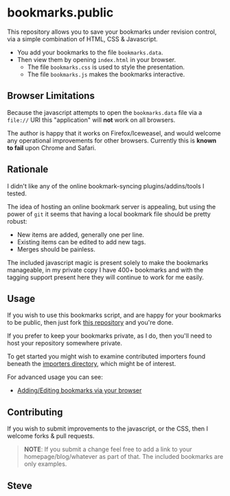 bookmarks.public
================

This repository allows you to save your bookmarks under revision control,
via a simple combination of HTML, CSS & Javascript.

* You add your bookmarks to the file `bookmarks.data`.
* Then view them by opening `index.html` in your browser.
    * The file `bookmarks.css` is used to style the presentation.
    * The file `bookmarks.js` makes the bookmarks interactive.




Browser Limitations
-------------------

Because the javascript attempts to open the `bookmarks.data` file via a
`file://` URI this "application" will __not__ work on all browsers.

The author is happy that it works on Firefox/Iceweasel, and would welcome
any operational improvements for other browsers.  Currently this is __known to
fail__ upon Chrome and Safari.



Rationale
---------

I didn't like any of the online bookmark-syncing plugins/addins/tools I tested.

The idea of hosting an online bookmark server is appealing, but using the
power of `git` it seems that having a local bookmark file should be pretty robust:

 * New items are added, generally one per line.
 * Existing items can be edited to add new tags.
 * Merges should be painless.

The included javascript magic is present solely to make the bookmarks
manageable, in my private copy I have 400+ bookmarks and with the
tagging support present here they will continue to work for me easily.


Usage
-----

If you wish to use this bookmarks script, and are happy for your bookmarks
to be public, then just fork [this repository](https://github.com/skx/bookmarks.public) and you're done.

If you prefer to keep your bookmarks private, as I do, then you'll need to
host your repository somewhere private.

To get started you might wish to examine contributed importers found beneath the [importers directory](importers/), which might be of interest.

For advanced usage you can see:

* [Adding/Editing bookmarks via your browser](Mundo%20GEEK/_Visual_Studio_Code/mis_proyectos/personal/biblioteca_cuerpo.data/Browser.md)


Contributing
------------

If you wish to submit improvements to the javascript, or the CSS, then I welcome forks & pull requests.

>**NOTE**: If you submit a change feel free to add a link to your homepage/blog/whatever as part of that.  The included bookmarks are only examples.


Steve
--
